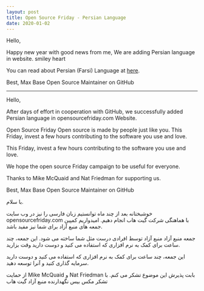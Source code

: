 ```yaml
---
layout: post
title: Open Source Friday - Persian Language
date: 2020-01-02
---
```


Hello,

Happy new year with good news from me, We are adding Persian language in website. smiley  heart

You can read about Persian (Farsi) Language at [here](https://en.wikipedia.org/wiki/Persian_language).

Best,
Max Base
Open Source Maintainer on GitHub

----------

Hello,

After days of effort in cooperation with GitHub, we successfully added Persian language in opensourcefriday.com Website.

Open Source Friday
Open source is made by people just like you. This Friday, invest a few hours contributing to the software you use and love.

This Friday, invest a few hours contributing to the software you use and love.

We hope the open source Friday campaign to be useful for everyone.

Thanks to Mike McQuaid and Nat Friedman for supporting us.

Best,
Max Base
Open Source Maintainer on GitHub

با سلام.

خوشبختانه بعد از چند ماه توانستیم زبان فارسی را نیز در وب سایت opensourcefriday.com با هماهنگی شرکت گیت هاب انجام دهیم.
امیدواریم کمپین جمعه های منبع آزاد برای شما نیز مفید باشد.

جمعه منبع آزاد
منبع آزاد توسط افرادی درست مثل شما ساخته می شود. این جمعه، چند ساعت برای کمک به نرم افزاری که استفاده می کنید و دوست دارید وقت بزارید.

این جمعه، چند ساعت برای کمک به نرم افزاری که استفاده می کنید و دوست دارید سرمایه گذاری کنید و آنرا توسعه دهید.

از حمایت Mike McQuaid و Nat Friedman بابت پذیرش این موضوع تشکر می کنم.
با تشکر
مکس بیس
نگهدارنده منبع آزاد گیت هاب
